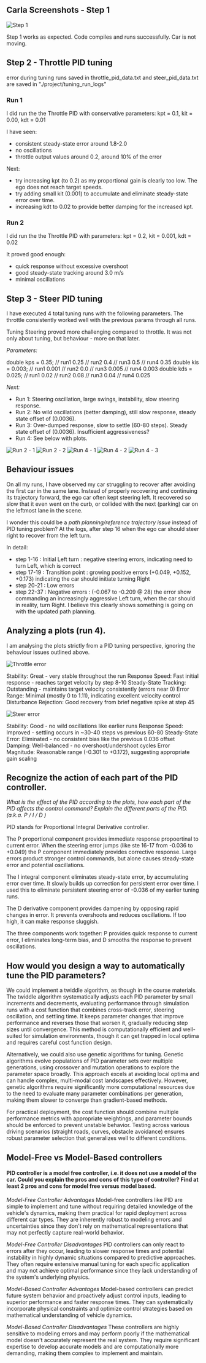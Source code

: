 ## Carla Screenshots - Step 1

![Step 1](./project/images_for_writeup/Step1_Carla.png "Car is not moving.")

Step 1 works as expected. Code compiles and runs successfully. Car is not moving.


## Step 2 - Throttle PID tuning
error during tuning runs saved in throttle_pid_data.txt and steer_pid_data.txt are saved in "./project/tuning_run_logs"

### Run 1
I did run the the Throttle PID with conservative parameters: kpt = 0.1, kit = 0.00, kdt = 0.01

I have seen:
- consistent steady-state error around 1.8-2.0
- no oscillations
- throttle output values around 0.2, around 10% of the error

Next:
- try increasing kpt (to 0.2) as my proportional gain is clearly too low. The ego does not reach target speeds.
- try adding small kit (0.001) to accumulate and eliminate steady-state error over time.
- increasing kdt to 0.02 to provide better damping for the increased kpt.

### Run 2
I did run the the Throttle PID with parameters: kpt = 0.2, kit = 0.001, kdt = 0.02

It proved good enough:
- quick response without excessive overshoot
- good steady-state tracking around 3.0 m/s
- minimal oscillations


## Step 3 - Steer PID tuning

I have executed 4 total tuning runs with the following parameters. The throttle consistently worked well with the previous params through all runs.


Tuning Steering proved more challenging compared to throttle. It was not only about tuning, but behaviour - more on that later.

_Parameters:_

double kps = 0.35;    // run1  0.25     // run2  0.4    // run3  0.5    // run4  0.35
double kis = 0.003;   // run1  0.001    // run2  0.0    // run3  0.005  // run4  0.003
double kds = 0.025;   // run1  0.02     // run2  0.08   // run3  0.04   // run4  0.025

_Next:_
- Run 1: Steering oscillation, large swings, instability, slow steering response.
- Run 2: No wild oscillations (better damping), still slow response, steady state offset of (0.0036).
- Run 3: Over-dumped response, slow to settle (60-80 steps). Steady state offset of (0.0036). Insufficient aggressiveness?
- Run 4: See below with plots.

![Run 2 - 1](./project/images_for_writeup/Screenshot-run2-1.png "Run 2 _ Start")
![Run 2 - 2](./project/images_for_writeup/Screenshot-run2-2.png "Run 2 _ Ego avoided obstacle.")
![Run 4 - 1](./project/images_for_writeup/Screenshot-run4-1.png "Run 4 _ Start")
![Run 4 - 2](./project/images_for_writeup/Screenshot-run4-2.png "Run 4 _ Ego avoided obstacle.")
![Run 4 - 3](./project/images_for_writeup/Screenshot-run4-3.png "Run 4 _ Ego overshoots, fails to recover.")


## Behaviour issues

On all my runs, I have observed my car struggling to recover after avoiding the first car in the same lane. Instead of properly recovering and continuing its trajectory forward, the ego car often kept steering left. It recovered so slow that it even went on the curb, or collided with the next (parking) car on the leftmost lane in the scene.

I wonder this could be a _path planning/reference trajectory issue_ instead of PID tuning problem? At the logs, after step 16 when the ego car should steer right to recover from the left turn.

In detail:
- step 1-16 : Initial Left turn : negative steering errors, indicating need to turn Left, which is correct
- step 17-19 : Transition point : growing positive errors (+0.049, +0.152, +0.173) indicating the car should initiate turning Right
- step 20-21 : Low errors
- step 22-37 : Negative errors : (-0.067 to -0.209 @ 28) the error show commanding an increasingly aggressive Left turn, when the car should in reality, turn Right. I believe this clearly shows something is going on with the updated path planning.


## Analyzing a plots (run 4).

I am analysing the plots strictly from a PID tuning perspective, ignoring the behaviour issues outlined above.

![Throttle error](./project/images_for_writeup/throttle_error_plot_run4.png "Throttle error with : kpt = 0.2, kit = 0.001, kdt = 0.02")

Stability: Great - very stable throughout the run
Response Speed: Fast initial response - reaches target velocity by step 8-10
Steady-State Tracking: Outstanding - maintains target velocity consistently (errors near 0)
Error Range: Minimal (mostly 0 to 1.11), indicating excellent velocity control
Disturbance Rejection: Good recovery from brief negative spike at step 45

![Steer error](./project/images_for_writeup/throttle_error_plot_run4.png "Steer error with : kps = 0.35, kis = 0.003, kds = 0.025")

Stability: Good - no wild oscillations like earlier runs
Response Speed: Improved - settling occurs in ~30-40 steps vs previous 60-80
Steady-State Error: Eliminated - no consistent bias like the previous 0.036 offset
Damping: Well-balanced - no overshoot/undershoot cycles
Error Magnitude: Reasonable range (-0.301 to +0.172), suggesting appropriate gain scaling


## Recognize the action of each part of the PID controller.
_What is the effect of the PID according to the plots, how each part of the PID affects the control command?_
_Explain the different parts of the PID. (a.k.a. P / I / D )_

PID stands for Proportional Integral Derivative controller.

The P proportional component provides immediate response propoertinal to current error. When the steering error jumps (like ste 16-17 from -0.036 to +0.049) the P component immediately provides corrective response. Large errors product stronger control commands, but alone causes steady-state error and potential oscillations.

The I integral component eliminates steady-state error, by accumulating error over time. It slowly builds up correction for persistent error over time. I used this to eliminate persistent steering error of -0.036 of my earlier tuning runs.

The D derivative component provides dampening by opposing rapid changes in error. It prevents overshoots and reduces oscillations. If too high, it can make response sluggish.

The three components work together: P provides quick response to current error, I eliminates long-term bias, and D smooths the response to prevent oscillations.

## How would you design a way to automatically tune the PID parameters?

We could implement a twiddle algorithm, as though in the course materials. The twiddle algorithm systematically adjusts each PID parameter by small increments and decrements, evaluating performance through simulation runs with a cost function that combines cross-track error, steering oscillation, and settling time. It keeps parameter changes that improve performance and reverses those that worsen it, gradually reducing step sizes until convergence. This method is computationally efficient and well-suited for simulation environments, though it can get trapped in local optima and requires careful cost function design.

Alternatively, we could also use genetic algorithms for tuning. Genetic algorithms evolve populations of PID parameter sets over multiple generations, using crossover and mutation operations to explore the parameter space broadly. This approach excels at avoiding local optima and can handle complex, multi-modal cost landscapes effectively. However, genetic algorithms require significantly more computational resources due to the need to evaluate many parameter combinations per generation, making them slower to converge than gradient-based methods.

For practical deployment, the cost function should combine multiple performance metrics with appropriate weightings, and parameter bounds should be enforced to prevent unstable behavior. Testing across various driving scenarios (straight roads, curves, obstacle avoidance) ensures robust parameter selection that generalizes well to different conditions.


## Model-Free vs Model-Based controllers

#### PID controller is a model free controller, i.e. it does not use a model of the car. Could you explain the pros and cons of this type of controller? Find at least 2 pros and cons for model free versus model based.

_Model-Free Controller Advantages_
Model-free controllers like PID are simple to implement and tune without requiring detailed knowledge of the vehicle's dynamics, making them practical for rapid deployment across different car types. They are inherently robust to modeling errors and uncertainties since they don't rely on mathematical representations that may not perfectly capture real-world behavior.

_Model-Free Controller Disadvantages_
PID controllers can only react to errors after they occur, leading to slower response times and potential instability in highly dynamic situations compared to predictive approaches. They often require extensive manual tuning for each specific application and may not achieve optimal performance since they lack understanding of the system's underlying physics.

_Model-Based Controller Advantages_
Model-based controllers can predict future system behavior and proactively adjust control inputs, leading to superior performance and faster response times. They can systematically incorporate physical constraints and optimize control strategies based on mathematical understanding of vehicle dynamics.

_Model-Based Controller Disadvantages_
These controllers are highly sensitive to modeling errors and may perform poorly if the mathematical model doesn't accurately represent the real system. They require significant expertise to develop accurate models and are computationally more demanding, making them complex to implement and maintain.